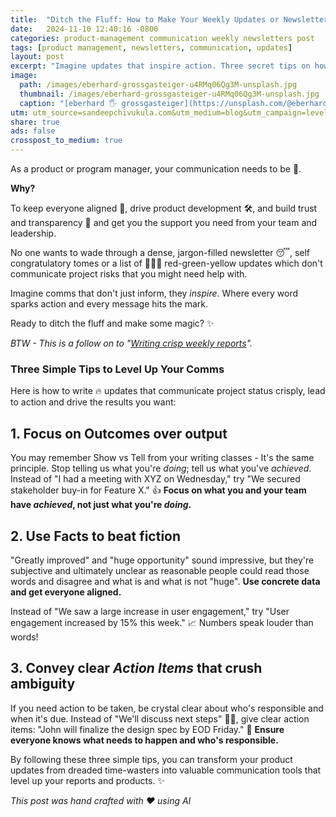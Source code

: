```yaml
---
title:  "Ditch the Fluff: How to Make Your Weekly Updates or Newsletters 🔥"
date:   2024-11-10 12:40:16 -0800
categories: product-management communication weekly newsletters post
tags: [product management, newsletters, communication, updates]
layout: post
excerpt: "Imagine updates that inspire action. Three secret tips on how you can write winning updates and level up."
image:
  path: /images/eberhard-grossgasteiger-u4RMq06Qg3M-unsplash.jpg
  thumbnail: /images/eberhard-grossgasteiger-u4RMq06Qg3M-unsplash.jpg
  caption: "[eberhard 🖐 grossgasteiger](https://unsplash.com/@eberhardgross?utm_content=creditCopyText&utm_medium=referral&utm_source=unsplash)"   
utm: utm_source=sandeepchivukula.com&utm_medium=blog&utm_campaign=level-up-weekly
share: true
ads: false
crosspost_to_medium: true
---
```


As a product or program manager, your communication needs to be 💯.   

__Why?__

To keep everyone aligned 🤝, drive product development 🛠️, and build trust and transparency 💎 and get you the support you need from your team and leadership.  

No one wants to wade through a dense, jargon-filled newsletter 😴, self congratulatory tomes or a list of 🚦🚦🚦 red-green-yellow updates which don't communicate project risks that you might need help with.  

Imagine comms that don't just inform, they *inspire*.  Where every word sparks action and every message hits the mark.  

Ready to ditch the fluff and make some magic? ✨  

_BTW - This is a follow on to "[Writing crisp weekly reports](/2019/01/22/Weekly-Status-Reports)"._

### Three Simple Tips to Level Up Your Comms

Here is how to write 🔥 updates that communicate project status crisply, lead to action and drive the results you want:

## 1. Focus on **Outcomes** over output

You may remember Show vs Tell from your writing classes - It's the same principle. Stop telling us what you're *doing*; tell us what you've *achieved*. Instead of "I had a meeting with XYZ on Wednesday," try "We secured stakeholder buy-in for Feature X." 👍  **Focus on what you and your team have *achieved*, not just what you're *doing*.**

## 2. Use **Facts** to beat fiction

"Greatly improved" and "huge opportunity" sound impressive, but they're subjective and ultimately unclear as reasonable people could read those words and disagree and what is and what is not "huge". **Use concrete data and get everyone aligned.** 

Instead of "We saw a large increase in user engagement," try "User engagement increased by 15% this week." 📈 Numbers speak louder than words!

## 3. Convey clear *Action Items* that crush ambiguity

If you need action to be taken, be crystal clear about who's responsible and when it's due. Instead of "We'll discuss next steps" 🤷‍♀️,  give clear action items: "John will finalize the design spec by EOD Friday." 📝  **Ensure everyone knows what needs to happen and who's responsible.**


By following these three simple tips, you can transform your product updates from dreaded time-wasters into valuable communication tools that level up your reports and products. ✨


_This post was hand crafted with ❤️ using AI_

